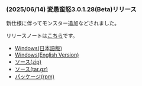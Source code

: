 ### (2025/06/14) 変愚蛮怒3.0.1.28(Beta)リリース

新仕様に伴ってモンスター追加などされました。  

リリースノートは[こちら](https://github.com/hengband/hengband/releases/tag/3.0.1.28-Beta)です。

- [Windows(日本語版)](https://github.com/hengband/hengband/releases/download/3.0.1.28-Beta/Hengband-3.0.1.28-Beta-jp.zip)
- [Windows(English Version)](https://github.com/hengband/hengband/releases/download/3.0.1.28-Beta/Hengband-3.0.1.28-Beta-en.zip)
- [ソース(zip)](https://github.com/hengband/hengband/archive/refs/tags/3.0.1.28-Beta.zip)
- [ソース(tar.gz)](https://github.com/hengband/hengband/archive/refs/tags/3.0.1.28-Beta.tar.gz)
- [パッケージ(rpm)](https://copr.fedorainfracloud.org/coprs/whitehara/hengband/build/9164481/)
